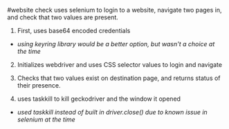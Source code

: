 #website check uses selenium to login to a website, navigate two pages in, and check that two values are present.

1. First, uses base64 encoded credentials 
  * *using keyring library would be a better option, but wasn't a choice at the time*

2. Initializes webdriver and uses CSS selector values to login and navigate

3. Checks that two values exist on destination page, and returns status of their presence.

4. uses taskkill to kill geckodriver and the window it opened
  * *used taskkill instead of built in driver.close() due to known issue in selenium at the time*
